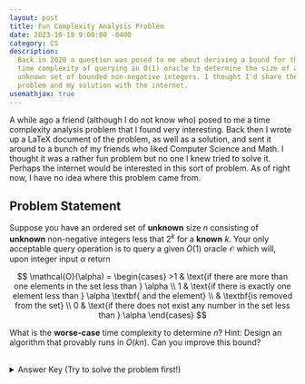 ```yaml
---
layout: post
title: Fun Complexity Analysis Problem
date: 2023-10-18 9:00:00 -0400
category: CS
description:
  Back in 2020 a question was posed to me about deriving a bound for the
  time complexity of querying an O(1) oracle to determine the size of an
  unknown set of bounded non-negative integers. I thought I'd share the
  problem and my solution with the internet.
usemathjax: true
---
```


A while ago a friend (although I do not know who) posed to me a time complexity
analysis problem that I found very interesting. Back then I wrote up a LaTeX
document of the problem, as well as a solution, and sent it around to a bunch
of my friends who liked Computer Science and Math. I thought it was a rather
fun problem but no one I knew tried to solve it. Perhaps the internet would be
interested in this sort of problem. As of right now, I have no idea where this
problem came from.

## Problem Statement

Suppose you have an ordered set of **unknown** size $n$ consisting of
**unknown** non-negative integers less that $2^k$ for a **known** $k$. Your
only acceptable query operation is to query a given $O(1)$ oracle $\mathcal{O}$
which will, upon integer input $\alpha$ return

$$
    \mathcal{O}(\alpha) =
    \begin{cases} >1 & \text{if there are more than one elements in the set less than } \alpha \\
    1 & \text{if there is exactly one element less than } \alpha \textbf{ and the element} \\
    & \textbf{is removed from the set} \\
    0 & \text{if there does not exist any number in the set less than } \alpha
    \end{cases}
$$

What is the **worse-case** time complexity to determine $n$? Hint: Design an
algorithm that provably runs in $O(kn)$. Can you improve this bound?
<br><br>

<details>
<summary>Answer Key (Try to solve the problem first!)</summary>
<div markdown=1>
We can frame this problem of trying to find $n$ elements in a list of size 
$2^k$. We can use the oracle to find each $n$ elements included in the set.

Use binary search with the following criteria

1. $\mathcal{O}(\alpha) = 1$: found an element
2. $\mathcal{O}(\alpha) > 1$: go left
3. $\mathcal{O}(\alpha) = 0$: go right

using this algorithm we can calculate the complexity. Remember that the
complexity of finding a single element in an ordered like of size $m$ is
$\log(m)$. Following the definition of the oracle, we have that the complexity
of finding $n$ is:

$$
\begin{aligned}
    &O(\log (2^k) + \log (2^k - 1) + \log (2^k - 2) + \cdots + \log (2^k - n)) \\
    &< O(n \log (2^k)) \\
    &= O(nk)
\end{aligned}
$$

I do not have an answer to "Can you improve this bound?" question at this
moment. I will not be working on this problem going forward, but if you have an
improved bound I'll gladly post it here!

</div>
</details>
